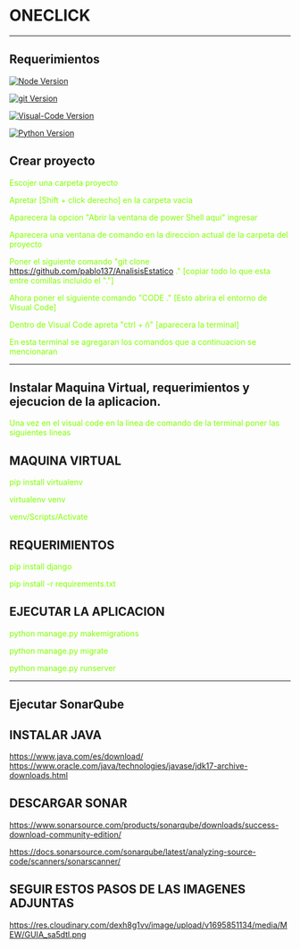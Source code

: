 ﻿# ONECLICK
---
## Requerimientos
[![Node Version](https://img.shields.io/badge/Node-Ultimate-green)](https://nodejs.org/en/download)

[![git Version](https://img.shields.io/badge/Git-Download-red)](https://git-scm.com/downloads)

[![Visual-Code Version](https://img.shields.io/badge/Visual-Code-blue)](https://code.visualstudio.com/)

[![Python Version](https://img.shields.io/badge/Python-3.11.2-white)]([https://code.visualstudio.com/](https://www.python.org/downloads/release/python-3112/))

## Crear proyecto

<span style="color:chartreuse">Escojer una carpeta proyecto</span>

<span style="color:chartreuse">Apretar [Shift + click derecho] en la carpeta vacia</span>

<span style="color:chartreuse">Aparecera la opcion "Abrir la ventana de power Shell aqui" ingresar</span>

<span style="color:chartreuse">Aparecera una ventana de comando en la direccion actual de la carpeta del proyecto</span>

<span style="color:chartreuse">Poner el siguiente comando "git clone https://github.com/pablo137/AnalisisEstatico ." [copiar todo lo que esta entre comillas incluido el "."]</span>

<span style="color:chartreuse">Ahora poner el siguiente comando "CODE ." [Esto abrira el entorno de Visual Code]</span>

<span style="color:chartreuse">Dentro de Visual Code apreta "ctrl + ñ" [aparecera la terminal]</span>

<span style="color:chartreuse">En esta terminal se agregaran los comandos que a continuacion se mencionaran</span>

---
## Instalar Maquina Virtual, requerimientos y ejecucion de la aplicacion.
<span style="color:chartreuse">Una vez en el visual code en la linea de comando de la terminal poner las siguientes lineas</span>

## MAQUINA VIRTUAL

<span style="color:chartreuse">pip install virtualenv</span>

<span style="color:chartreuse">virtualenv venv</span>

<span style="color:chartreuse">venv/Scripts/Activate</span>

## REQUERIMIENTOS

<span style="color:chartreuse">pip install django</span>

<span style="color:chartreuse">pip install -r requirements.txt</span>

## EJECUTAR LA APLICACION

<span style="color:chartreuse">python manage.py makemigrations</span>

<span style="color:chartreuse">python manage.py migrate</span>

<span style="color:chartreuse">python manage.py runserver</span>

---

## Ejecutar SonarQube
## INSTALAR JAVA
<span style="color:chartreuse">https://www.java.com/es/download/</span>
<span style="color:chartreuse">https://www.oracle.com/java/technologies/javase/jdk17-archive-downloads.html</span>

## DESCARGAR SONAR
<span style="color:chartreuse">https://www.sonarsource.com/products/sonarqube/downloads/success-download-community-edition/</span>

<span style="color:chartreuse">https://docs.sonarsource.com/sonarqube/latest/analyzing-source-code/scanners/sonarscanner/</span>
## SEGUIR ESTOS PASOS DE LAS IMAGENES ADJUNTAS
<span style="color:chartreuse">https://res.cloudinary.com/dexh8g1vv/image/upload/v1695851134/media/MEW/GUIA_sa5dtl.png</span>


